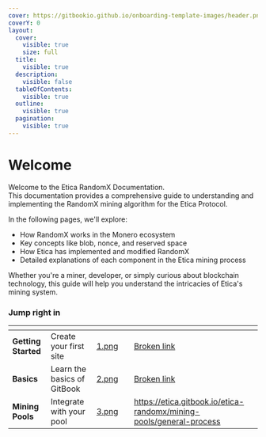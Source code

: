 ```yaml
---
cover: https://gitbookio.github.io/onboarding-template-images/header.png
coverY: 0
layout:
  cover:
    visible: true
    size: full
  title:
    visible: true
  description:
    visible: false
  tableOfContents:
    visible: true
  outline:
    visible: true
  pagination:
    visible: true
---
```


# Welcome

Welcome to the Etica RandomX Documentation.\
This documentation provides a comprehensive guide to understanding and implementing the RandomX mining algorithm for the Etica Protocol.&#x20;

In the following pages, we'll explore:

* How RandomX works in the Monero ecosystem
* Key concepts like blob, nonce, and reserved space
* How Etica has implemented and modified RandomX
* Detailed explanations of each component in the Etica mining process

Whether you're a miner, developer, or simply curious about blockchain technology, this guide will help you understand the intricacies of Etica's mining system.

### Jump right in

<table data-view="cards"><thead><tr><th></th><th></th><th data-hidden data-card-cover data-type="files"></th><th data-hidden></th><th data-hidden data-card-target data-type="content-ref"></th></tr></thead><tbody><tr><td><strong>Getting Started</strong></td><td>Create your first site</td><td><a href=".gitbook/assets/1.png">1.png</a></td><td></td><td><a href="broken-reference">Broken link</a></td></tr><tr><td><strong>Basics</strong></td><td>Learn the basics of GitBook</td><td><a href=".gitbook/assets/2.png">2.png</a></td><td></td><td><a href="broken-reference">Broken link</a></td></tr><tr><td><strong>Mining Pools</strong></td><td>Integrate with your pool</td><td><a href=".gitbook/assets/3.png">3.png</a></td><td></td><td><a href="https://etica.gitbook.io/etica-randomx/mining-pools/general-process">https://etica.gitbook.io/etica-randomx/mining-pools/general-process</a></td></tr></tbody></table>
